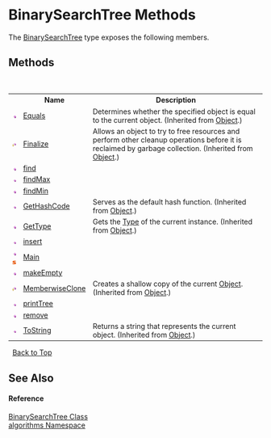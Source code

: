 # BinarySearchTree Methods
 

The <a href="436df50e-cc8f-ef00-08ed-5ade992867fd">BinarySearchTree</a> type exposes the following members.


## Methods
&nbsp;<table><tr><th></th><th>Name</th><th>Description</th></tr><tr><td>![Public method](media/pubmethod.gif "Public method")</td><td><a href="http://msdn2.microsoft.com/en-us/library/bsc2ak47" target="_blank">Equals</a></td><td>
Determines whether the specified object is equal to the current object.
 (Inherited from <a href="http://msdn2.microsoft.com/en-us/library/e5kfa45b" target="_blank">Object</a>.)</td></tr><tr><td>![Protected method](media/protmethod.gif "Protected method")</td><td><a href="http://msdn2.microsoft.com/en-us/library/4k87zsw7" target="_blank">Finalize</a></td><td>
Allows an object to try to free resources and perform other cleanup operations before it is reclaimed by garbage collection.
 (Inherited from <a href="http://msdn2.microsoft.com/en-us/library/e5kfa45b" target="_blank">Object</a>.)</td></tr><tr><td>![Public method](media/pubmethod.gif "Public method")</td><td><a href="5336c012-150e-49e3-5e15-b975e7b1f1ff">find</a></td><td /></tr><tr><td>![Public method](media/pubmethod.gif "Public method")</td><td><a href="ac3679a1-854e-d9a3-331e-15a9f2f0ab86">findMax</a></td><td /></tr><tr><td>![Public method](media/pubmethod.gif "Public method")</td><td><a href="b6fdd720-74ce-43e1-54ac-e451305b696b">findMin</a></td><td /></tr><tr><td>![Public method](media/pubmethod.gif "Public method")</td><td><a href="http://msdn2.microsoft.com/en-us/library/zdee4b3y" target="_blank">GetHashCode</a></td><td>
Serves as the default hash function.
 (Inherited from <a href="http://msdn2.microsoft.com/en-us/library/e5kfa45b" target="_blank">Object</a>.)</td></tr><tr><td>![Public method](media/pubmethod.gif "Public method")</td><td><a href="http://msdn2.microsoft.com/en-us/library/dfwy45w9" target="_blank">GetType</a></td><td>
Gets the <a href="http://msdn2.microsoft.com/en-us/library/42892f65" target="_blank">Type</a> of the current instance.
 (Inherited from <a href="http://msdn2.microsoft.com/en-us/library/e5kfa45b" target="_blank">Object</a>.)</td></tr><tr><td>![Public method](media/pubmethod.gif "Public method")</td><td><a href="c01e7e0a-4aa8-3bb3-2612-6b977dbbed8c">insert</a></td><td /></tr><tr><td>![Public method](media/pubmethod.gif "Public method")![Static member](media/static.gif "Static member")</td><td><a href="826cfc88-08ea-fee4-f50d-60b8e2a4c641">Main</a></td><td /></tr><tr><td>![Public method](media/pubmethod.gif "Public method")</td><td><a href="21f01099-2d65-1711-200f-a901c2b06cf2">makeEmpty</a></td><td /></tr><tr><td>![Protected method](media/protmethod.gif "Protected method")</td><td><a href="http://msdn2.microsoft.com/en-us/library/57ctke0a" target="_blank">MemberwiseClone</a></td><td>
Creates a shallow copy of the current <a href="http://msdn2.microsoft.com/en-us/library/e5kfa45b" target="_blank">Object</a>.
 (Inherited from <a href="http://msdn2.microsoft.com/en-us/library/e5kfa45b" target="_blank">Object</a>.)</td></tr><tr><td>![Public method](media/pubmethod.gif "Public method")</td><td><a href="b5feb862-23f7-0553-35b5-2eefae9cfd17">printTree</a></td><td /></tr><tr><td>![Public method](media/pubmethod.gif "Public method")</td><td><a href="8a993385-9b57-48e4-fae9-0a9d6636950c">remove</a></td><td /></tr><tr><td>![Public method](media/pubmethod.gif "Public method")</td><td><a href="http://msdn2.microsoft.com/en-us/library/7bxwbwt2" target="_blank">ToString</a></td><td>
Returns a string that represents the current object.
 (Inherited from <a href="http://msdn2.microsoft.com/en-us/library/e5kfa45b" target="_blank">Object</a>.)</td></tr></table>&nbsp;
<a href="#binarysearchtree-methods">Back to Top</a>

## See Also


#### Reference
<a href="436df50e-cc8f-ef00-08ed-5ade992867fd">BinarySearchTree Class</a><br /><a href="82f88b43-fdc9-bc99-9558-75fce96d448f">algorithms Namespace</a><br />